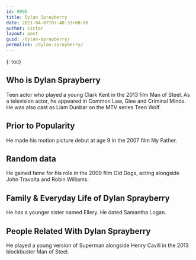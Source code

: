 ```yaml
---
id: 9996
title: Dylan Sprayberry
date: 2021-04-07T07:48:33+00:00
author: victor
layout: post
guid: /dylan-sprayberry/
permalink: /dylan-sprayberry/
---
```



{: toc}


## Who is Dylan Sprayberry



Teen actor who played a young Clark Kent in the 2013 film Man of Steel. As a television actor, he appeared in Common Law, Glee and Criminal Minds. He was also cast as Liam Dunbar on the MTV series Teen Wolf.

                
                
                
## Prior to Popularity



He made his motion picture debut at age 9 in the 2007 film My Father.

                
                
                
## Random data



He gained fame for his role in the 2009 film Old Dogs, acting alongside John Travolta and Robin Williams. 

                
                
                
## Family & Everyday Life of Dylan Sprayberry



He has a younger sister named Ellery. He dated Samantha Logan.

                
                
                
## People Related With Dylan Sprayberry



He played a young version of Superman alongside Henry Cavill in the 2013 blockbuster Man of Steel.

                
              
            
          
          
          